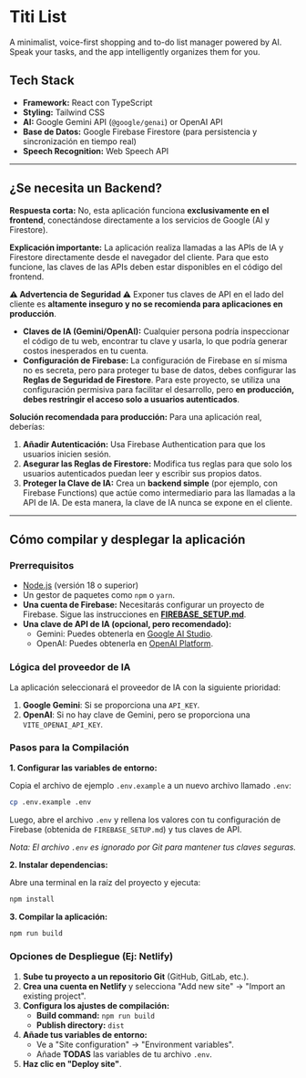 # Titi List

A minimalist, voice-first shopping and to-do list manager powered by AI. Speak your tasks, and the app intelligently organizes them for you.

## Tech Stack

- **Framework:** React con TypeScript
- **Styling:** Tailwind CSS
- **AI:** Google Gemini API (`@google/genai`) or OpenAI API
- **Base de Datos:** Google Firebase Firestore (para persistencia y sincronización en tiempo real)
- **Speech Recognition:** Web Speech API

---

## ¿Se necesita un Backend?

**Respuesta corta:** No, esta aplicación funciona **exclusivamente en el frontend**, conectándose directamente a los servicios de Google (AI y Firestore).

**Explicación importante:**
La aplicación realiza llamadas a las APIs de IA y Firestore directamente desde el navegador del cliente. Para que esto funcione, las claves de las APIs deben estar disponibles en el código del frontend.

**⚠️ Advertencia de Seguridad ⚠️**
Exponer tus claves de API en el lado del cliente es **altamente inseguro y no se recomienda para aplicaciones en producción**.

- **Claves de IA (Gemini/OpenAI):** Cualquier persona podría inspeccionar el código de tu web, encontrar tu clave y usarla, lo que podría generar costos inesperados en tu cuenta.
- **Configuración de Firebase:** La configuración de Firebase en sí misma no es secreta, pero para proteger tu base de datos, debes configurar las **Reglas de Seguridad de Firestore**. Para este proyecto, se utiliza una configuración permisiva para facilitar el desarrollo, pero **en producción, debes restringir el acceso solo a usuarios autenticados**.

**Solución recomendada para producción:**
Para una aplicación real, deberías:
1.  **Añadir Autenticación:** Usa Firebase Authentication para que los usuarios inicien sesión.
2.  **Asegurar las Reglas de Firestore:** Modifica tus reglas para que solo los usuarios autenticados puedan leer y escribir sus propios datos.
3.  **Proteger la Clave de IA:** Crea un **backend simple** (por ejemplo, con Firebase Functions) que actúe como intermediario para las llamadas a la API de IA. De esta manera, la clave de IA nunca se expone en el cliente.

---

## Cómo compilar y desplegar la aplicación

### Prerrequisitos
- [Node.js](https://nodejs.org/) (versión 18 o superior)
- Un gestor de paquetes como `npm` o `yarn`.
- **Una cuenta de Firebase:** Necesitarás configurar un proyecto de Firebase. Sigue las instrucciones en [**FIREBASE_SETUP.md**](./FIREBASE_SETUP.md).
- **Una clave de API de IA (opcional, pero recomendado):**
  - Gemini: Puedes obtenerla en [Google AI Studio](https://aistudio.google.com/app/apikey).
  - OpenAI: Puedes obtenerla en [OpenAI Platform](https://platform.openai.com/api-keys).

### Lógica del proveedor de IA
La aplicación seleccionará el proveedor de IA con la siguiente prioridad:
1.  **Google Gemini**: Si se proporciona una `API_KEY`.
2.  **OpenAI**: Si no hay clave de Gemini, pero se proporciona una `VITE_OPENAI_API_KEY`.

### Pasos para la Compilación

**1. Configurar las variables de entorno:**

Copia el archivo de ejemplo `.env.example` a un nuevo archivo llamado `.env`:
```bash
cp .env.example .env
```
Luego, abre el archivo `.env` y rellena los valores con tu configuración de Firebase (obtenida de `FIREBASE_SETUP.md`) y tus claves de API.

*Nota: El archivo `.env` es ignorado por Git para mantener tus claves seguras.*

**2. Instalar dependencias:**

Abre una terminal en la raíz del proyecto y ejecuta:
```bash
npm install
```

**3. Compilar la aplicación:**
```bash
npm run build
```

### Opciones de Despliegue (Ej: Netlify)

1.  **Sube tu proyecto a un repositorio Git** (GitHub, GitLab, etc.).
2.  **Crea una cuenta en Netlify** y selecciona "Add new site" -> "Import an existing project".
3.  **Configura los ajustes de compilación:**
    -   **Build command:** `npm run build`
    -   **Publish directory:** `dist`
4.  **Añade tus variables de entorno:**
    -   Ve a "Site configuration" -> "Environment variables".
    -   Añade **TODAS** las variables de tu archivo `.env`.
5.  **Haz clic en "Deploy site"**.
